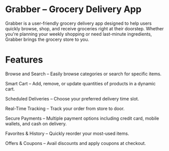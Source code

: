 # Grabber – Grocery Delivery App

Grabber is a user-friendly grocery delivery app designed to help users quickly browse, shop, and receive groceries right at their doorstep. Whether you're planning your weekly shopping or need last-minute ingredients, Grabber brings the grocery store to you.


# Features

Browse and Search – Easily browse categories or search for specific items.

Smart Cart – Add, remove, or update quantities of products in a dynamic cart.

Scheduled Deliveries – Choose your preferred delivery time slot.

Real-Time Tracking – Track your order from store to door.

Secure Payments – Multiple payment options including credit card, mobile wallets, and cash on delivery.

Favorites & History – Quickly reorder your most-used items.

Offers & Coupons – Avail discounts and apply coupons at checkout.

